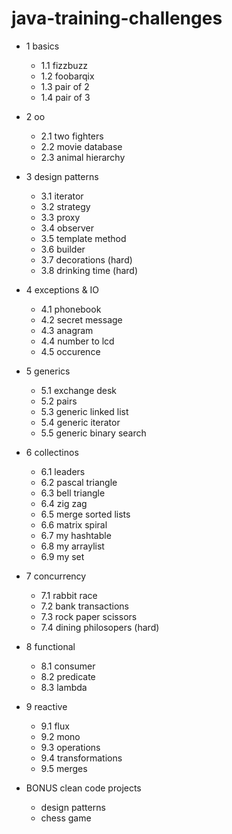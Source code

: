 # java-training-challenges

- 1 basics
	- 1.1 fizzbuzz
	- 1.2 foobarqix
	- 1.3 pair of 2
	- 1.4 pair of 3

- 2 oo
	- 2.1 two fighters
	- 2.2 movie database
	- 2.3 animal hierarchy
- 3 design patterns
	- 3.1 iterator
	- 3.2 strategy
	- 3.3 proxy
	- 3.4 observer
	- 3.5 template method
	- 3.6 builder
	- 3.7 decorations (hard)
	- 3.8 drinking time (hard)
- 4 exceptions & IO
	- 4.1 phonebook
	- 4.2 secret message
	- 4.3 anagram
	- 4.4 number to lcd
	- 4.5 occurence
- 5 generics
	- 5.1 exchange desk
	- 5.2 pairs
	- 5.3 generic linked list
	- 5.4 generic iterator
	- 5.5 generic binary search
- 6 collectinos
	- 6.1 leaders
	- 6.2 pascal triangle
	- 6.3 bell triangle
	- 6.4 zig zag
	- 6.5 merge sorted lists
	- 6.6 matrix spiral
	- 6.7 my hashtable
	- 6.8 my arraylist
	- 6.9 my set
- 7 concurrency
	- 7.1 rabbit race
	- 7.2 bank transactions
	- 7.3 rock paper scissors
	- 7.4 dining philosopers (hard)
- 8 functional
	- 8.1 consumer
	- 8.2 predicate
	- 8.3 lambda
- 9 reactive
	- 9.1 flux
	- 9.2 mono
	- 9.3 operations
	- 9.4 transformations
	- 9.5 merges
- BONUS clean code projects
  - design patterns
  - chess game		
